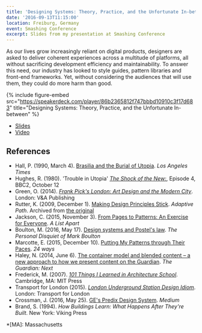 ```yaml
---
title: 'Designing Systems: Theory, Practice, and the Unfortunate In-between'
date: '2016-09-13T11:15:00'
location: Freiburg, Germany
event: Smashing Conference
excerpt: Slides from my presentation at Smashing Conference
---
```

As our lives grow increasingly reliant on digital products, designers are asked to deliver coherent experiences across a multitude of platforms, all without sacrificing development efficiency and maintainability. To answer this need, our industry has looked to style guides, pattern libraries and front-end frameworks. Yet, without considering the audiences that will use them, they could do more harm than good.

{% include figure-embed
  src="https://speakerdeck.com/player/86b2365812f747bbbd10910c3f17d683"
  title="Designing Systems: Theory, Practice, and the Unfortunate In-between"
%}

  * [Slides](https://speakerdeck.com/paulrobertlloyd/designing-systems-smashing-conference)
  * [Video](https://vimeo.com/184237467)

## References

  * Hall, P. (1990, March 4). [Brasilia and the Burial of Utopia](http://articles.latimes.com/1990-03-04/books/bk-2454_1_james-holston). <cite>Los Angeles Times</cite>
  * Hughes, R. (1980). 'Trouble in Utopia' <cite>[The Shock of the New:](https://www.youtube.com/video/C04JZsoqs1A)</cite>, Episode 4, BBC2, October 12
  * Green, O. (2014). <cite>[Frank Pick's London: Art Design and the Modern City](http://www.ltmuseumshop.co.uk/gifts-and-souvenirs/books/underground/product/frank-picks-london-art-design-and-the-modern-city.html)</cite>. London: V&A Publishing
  * Rutter, K. (2009, December 1). [Making Design Principles Stick](http://web.archive.org/web/20100318024044/http://www.adaptivepath.com/ideas/essays/archives/001123.php). <cite>Adaptive Path</cite>. Archived from [the original](http://www.adaptivepath.com/ideas/essays/archives/001123.php)
  * Jackson, C. (2015, November 3). [From Pages to Patterns: An Exercise for Everyone](http://alistapart.com/article/from-pages-to-patterns-an-exercise-for-everyone). <cite>A List Apart</cite>
  * Boulton, M. (2016, May 17). [Design systems and Postel's law](http://markboulton.co.uk/journal/design-systems-and-postels-law). <cite>The Personal Disquiet of Mark Boulton</cite>
  * Marcotte, E. (2015, December 10). [Putting My Patterns through Their Paces](https://24ways.org/2015/putting-my-patterns-through-their-paces/). <cite>24 ways</cite>
  * Haley, N. (2014, June 6). [The container model and blended content – a new approach to how we present content on the Guardian](https://24ways.org/2015/putting-my-patterns-through-their-paces/). <cite>The Guardian: Next</cite>
  * Frederick, M. (2007). <cite>[101 Things I Learned in Architecture School](http://101thingsilearned.com/Architecture/101TILArchitecture.html/)</cite>. Cambridge, MA: MIT Press
  * Transport for London (2015). <cite>[London Underground Station Design Idiom](http://content.tfl.gov.uk/station-design-idiom-2.pdf)</cite>. London: Transport for London
  * Crossman, J. (2016, May 25). [GE's Predix Design System](https://medium.com/ge-design/8236d47b0891). <cite>Medium</cite>
  * Brand, S. (1994). <cite>How Buildings Learn: What Happens After They're Built</cite>. New York: Viking Press

*[MA]:  Massachusetts
